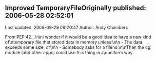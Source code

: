 ## Improved TemporaryFileOriginally published: 2006-05-28 02:52:01 
Last updated: 2006-09-29 08:20:47 
Author: Andy Chambers 
 
From PEP 42...\n\nI wonder if it would be a good idea to have a new kind of\ntemporary file that stored data in memory unless:\n\n        - The data exceeds some size, or\n\n        - Somebody asks for a fileno.\n\nThen the cgi module (and other apps) could use this thing in a\nuniform way.